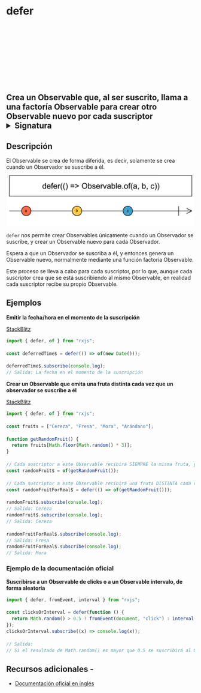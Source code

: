 <div class="page-heading">

# defer

<a target="_blank" href="https://github.com/ReactiveX/rxjs/blob/master/src/internal/observable/defer.ts">
<svg>
  <use xlink:href="/assets/icons/github.svg#github"></use>
</svg>
</a>
</div>

<h2 class="subtitle"> Crea un Observable que, al ser suscrito, llama a una factoría Observable para crear otro Observable nuevo por cada suscriptor

<div class="fading-line"></div>

<details> 
<summary>Signatura</summary>

### Firma

`defer<R extends ObservableInput<any> | void>(observableFactory: () => R): Observable<ObservedValueOf<R>>`

### Parámetros

<table>
<tr><td>observableFactory</td><td>La función de factoría Observable que se invoca cada vez que un Observador se suscribe al Observable fuente.
Puede retornar una Promesa, que se convertirá en Observable sobre la marcha.</td></tr>
</table>

### Retorna

`Observable<ObservedValueOf<R>>`: Un Observable cuyos Observadores disparan la invocación de la función factoría Observable proporcionada al suscribirse.

</details>

## Descripción

El Observable se crea de forma diferida, es decir, solamente se crea cuando un Observador se suscribe a él.

<img class="marble-diagram" src="assets/images/marble-diagrams/creation/defer.png" alt="Diagrama de canicas de defer">

`defer` nos permite crear Observables únicamente cuando un Observador se suscribe, y crear un Observable nuevo para cada Observador.

Espera a que un Observador se suscriba a él, y entonces genera un Observable nuevo, normalmente mediante una función factoría Observable.

Este proceso se lleva a cabo para cada suscriptor, por lo que, aunque cada suscriptor crea que se está suscribiendo al mismo Observable, en realidad cada suscriptor recibe su propio Observable.

## Ejemplos

**Emitir la fecha/hora en el momento de la suscripción**

<a target="_blank" href="https://stackblitz.com/edit/docu-rxjs-defer?file=index.ts">StackBlitz</a>

```javascript
import { defer, of } from "rxjs";

const deferredTime$ = defer(() => of(new Date()));

deferredTime$.subscribe(console.log);
// Salida: La fecha en el momento de la suscripción
```

**Crear un Observable que emita una fruta distinta cada vez que un observador se suscribe a él**

<a target="_blank" href="https://stackblitz.com/edit/docu-rxjs-defer-2?file=index.ts">StackBlitz</a>

```javascript
import { defer, of } from "rxjs";

const fruits = ["Cereza", "Fresa", "Mora", "Arándano"];

function getRandomFruit() {
  return fruits[Math.floor(Math.random() * 3)];
}

// Cada suscriptor a este Observable recibirá SIEMPRE la misma fruta, ya que la función getRandomFruit se ejecuta solo una vez, en el momento en el que se crea el Observable
const randomFruit$ = of(getRandomFruit());

// Cada suscriptor a este Observable recibirá una fruta DISTINTA cada vez, ya que la función getRandomFruit se ejecuta cada vez que nos suscribimos
const randomFruitForReal$ = defer(() => of(getRandomFruit()));

randomFruit$.subscribe(console.log);
// Salida: Cereza
randomFruit$.subscribe(console.log);
// Salida: Cereza

randomFruitForReal$.subscribe(console.log);
// Salida: Fresa
randomFruitForReal$.subscribe(console.log);
// Salida: Mora
```

### Ejemplo de la documentación oficial

**Suscribirse a un Observable de clicks o a un Observable intervalo, de forma aleatoria**

```javascript
import { defer, fromEvent, interval } from "rxjs";

const clicksOrInterval = defer(function () {
  return Math.random() > 0.5 ? fromEvent(document, "click") : interval(1000);
});
clicksOrInterval.subscribe((x) => console.log(x));

// Salida:
// Si el resultado de Math.random() es mayor que 0.5 se suscribirá al Observable de clicks. Si el resultado es menor que 0.5 se suscribirá al Observable intervalo
```

## Recursos adicionales -

- <a target="_blank" href="https://rxjs.dev/api/index/function/defer">Documentación oficial en inglés</a>
